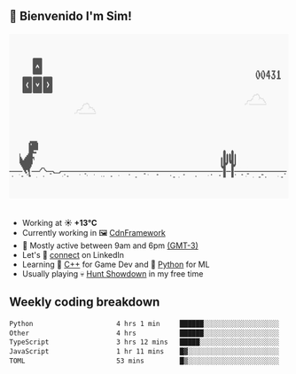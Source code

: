 <h2>👋 <b>Bienvenido I'm Sim!&nbsp;</b></h2>

<section>
  <img src="./static/banner.gif" height=300 width=1000>
</section>

<br>

<ul>
  <li>
		<!--START_SECTION:weather-->
		Working at <b>☀️   +13°C</b>
		<!--END_SECTION:weather-->
  </li>
  <li>
    Currently working in 🖼️&nbsp;<a href=https://github.com/snapverse/cdn-framework target=_blank>CdnFramework</a>
  </li>
  <li>
    🚩 Mostly active between 9am and 6pm <a href=https://onlinealarmkur.com/world/es target=_blank>(GMT-3)</a>
  </li>
  <li>
    Let's 🔗&nbsp;<a href=https://www.linkedin.com/in/itssimmons target=_blank>connect</a> on LinkedIn
  </li>
  <li>
    Learning 👴&nbsp;<a href=https://images3.memedroid.com/images/UPLOADED755/65f2bce6734f6.webp target=_blank>C++</a> for Game Dev and 🐍&nbsp;<a href=https://qph.cf2.quoracdn.net/main-qimg-4472b6229cb75bf66ab531f3ebd4f975-lq target=_blank>Python</a> for ML
  </li>
  <li>
    Usually playing 💀&nbsp;<a href=https://www.huntshowdown.com target=_blank>Hunt Showdown</a> in my free time
  </li>
</ul>

<h2><b>Weekly coding breakdown </b></h2>

<!--START_SECTION:waka-->

```txt
Python                     4 hrs 1 min     ██████░░░░░░░░░░░░░░░░░░░   24.35 %
Other                      4 hrs           ██████░░░░░░░░░░░░░░░░░░░   24.24 %
TypeScript                 3 hrs 12 mins   █████░░░░░░░░░░░░░░░░░░░░   19.41 %
JavaScript                 1 hr 11 mins    █▓░░░░░░░░░░░░░░░░░░░░░░░   07.18 %
TOML                       53 mins         █▒░░░░░░░░░░░░░░░░░░░░░░░   05.45 %
```

<!--END_SECTION:waka-->
